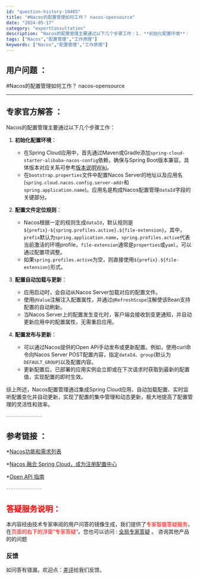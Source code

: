 ```yaml
---
id: "question-history-10485"
title: "#Nacos的配置管理如何工作？ nacos-opensource"
date: "2024-05-17"
category: "expertConsultation"
description: "Nacos的配置管理主要通过以下几个步骤工作：1. **初始化配置环境**：   - 在Spring Cloud应用中，首先通过Maven或Gradle添加`spring-cloud-starter-alibaba-nacos-config`依赖，确保与Spring Boot版本兼容。具体版本对应关"
tags: ["Nacos","配置管理","工作原理"]
keywords: ["Nacos","配置管理","工作原理"]
---
```


## 用户问题 ： 
 #Nacos的配置管理如何工作？ nacos-opensource 

---------------
## 专家官方解答 ：

Nacos的配置管理主要通过以下几个步骤工作：

1. **初始化配置环境**：
   - 在Spring Cloud应用中，首先通过Maven或Gradle添加`spring-cloud-starter-alibaba-nacos-config`依赖，确保与Spring Boot版本兼容。具体版本对应关系可参考[版本说明Wiki](https://github.com/spring-cloud-incubator/spring-cloud-alibaba/wiki/%E7%89%88%E6%9C%AC%E8%AF%B4%E6%98%8E)。
   - 在`bootstrap.properties`文件中配置Nacos Server的地址以及应用名(`spring.cloud.nacos.config.server-addr`和`spring.application.name`)。应用名是构成Nacos配置管理`dataId`字段的关键部分。

2. **配置文件定位规则**：
   - Nacos根据一定的规则生成`dataId`，默认规则是`${prefix}-${spring.profiles.active}.${file-extension}`。其中，`prefix`默认为`spring.application.name`，`spring.profiles.active`代表当前激活的环境profile，`file-extension`通常是`properties`或`yaml`，可以通过配置项调整。
   - 如果`spring.profiles.active`为空，则直接使用`${prefix}.${file-extension}`形式。

3. **配置自动加载与更新**：
   - 应用启动时，会自动从Nacos Server加载对应的配置文件。
   - 使用`@Value`注解注入配置属性，并通过`@RefreshScope`注解使该Bean支持配置的自动刷新。
   - 当Nacos Server上的配置发生变化时，客户端会接收到变更通知，并自动更新应用中的配置属性，无需重启应用。

4. **配置发布与更新**：
   - 可以通过Nacos提供的Open API手动发布或更新配置。例如，使用curl命令向Nacos Server POST配置内容，指定`dataId`、`group`(默认为`DEFAULT_GROUP`)以及配置内容。
   - 更新配置后，已部署的应用实例会立即或在下次请求时获取到最新的配置值，实现配置的即时生效。

综上所述，Nacos配置管理通过集成Spring Cloud应用、自动加载配置、实时监听配置变化并自动更新，实现了配置的集中管理和动态更新，极大地提高了配置管理的灵活性和效率。


<font color="#949494">---------------</font> 


## 参考链接 ：

*[Nacos功能和需求列表](https://nacos.io/docs/latest/archive/feature-list)
 
 *[Nacos 融合 Spring Cloud，成为注册配置中心](https://nacos.io/docs/latest/ecology/use-nacos-with-spring-cloud)
 
 *[Open API 指南](https://nacos.io/docs/latest/guide/user/open-api)


 <font color="#949494">---------------</font> 
 


## <font color="#FF0000">答疑服务说明：</font> 

本内容经由技术专家审阅的用户问答的镜像生成，我们提供了<font color="#FF0000">专家智能答疑服务</font>，在<font color="#FF0000">页面的右下的浮窗”专家答疑“</font>。您也可以访问 : [全局专家答疑](https://opensource.alibaba.com/chatBot) 。 咨询其他产品的的问题

### 反馈
如问答有错漏，欢迎点：[差评](https://ai.nacos.io/user/feedbackByEnhancerGradePOJOID?enhancerGradePOJOId=13682)给我们反馈。
